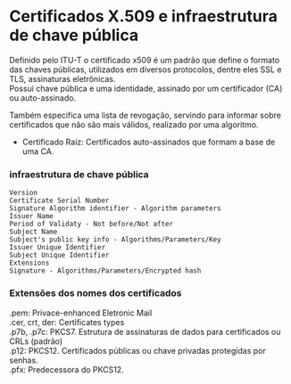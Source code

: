 # Certificados X.509 e infraestrutura de chave pública

<p>
Definido pelo ITU-T o certificado x509 é um padrão que define o formato das chaves públicas, utilizados em diversos protocolos, dentre eles SSL e TLS, assinaturas eletrônicas.<br />
Possui chave pública e uma identidade, assinado por um certificador (CA) ou auto-assinado.

Também especifica uma lista de revogação, servindo para informar sobre certificados que não são mais válidos, realizado por uma algoritmo.
</p>

- Certificado Raiz: Certificados auto-assinados que formam a base de uma CA.

### infraestrutura de chave pública

```
Version
Certificate Serial Number
Signature Algorithm identifier - Algorithm parameters
Issuer Name
Period of Validaty - Not before/Not after
Subject Name
Subject's public key info - Algorithms/Parameters/Key
Issuer Unique Identifier
Subject Unique Identifier
Extensions
Signature - Algorithms/Parameters/Encrypted hash
```

### Extensões dos nomes dos certificados

<p>
.pem: Privace-enhanced Eletronic Mail<br />
.cer, crt, der: Certificates types<br />
.p7b, .p7c: PKCS7. Estrutura de assinaturas de dados para certificados ou CRLs (padrão)<br />
.p12: PKCS12. Certificados públicas ou chave privadas protegidas por senhas.<br />
.pfx: Predecessora do PKCS12.
</p>
